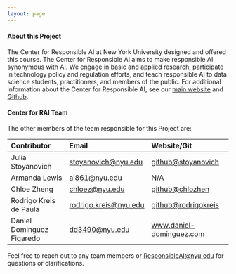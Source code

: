 ```yaml
---
layout: page
---
```


#### About this Project

The Center for Responsible AI at New York University designed and offered this course. The Center for Responsible AI aims to make responsible AI synonymous with AI. We engage in basic and applied research, participate in technology policy and regulation efforts, and teach responsible AI to data science students, practitioners, and members of the public. For additional information about the Center for Responsible AI, see our <a href="https://airesponsibly.net" target="_blank">main website</a> and <a href="https://github.com/DataResponsibly" target="_blank">Github</a>.

#### Center for RAI Team

The other members of the team responsible for this Project are:

| Contributor  | Email | Website/Git |
|:-------------|:------|:------------|
|Julia Stoyanovich | [stoyanovich@nyu.edu  ](mailto:stoyanovich@nyu.edu)| <a href="https://github.com/stoyanovich" target="_blank">github@stoyanovich</a>|
| Armanda Lewis | [al861@nyu.edu](mailto:al861@nyu.edu) | N/A |
| Chloe Zheng | [chloez@nyu.edu](mailto:chloez@nyu.edu) | <a href="https://github.com/chlozhen" target="_blank">github@chlozhen</a>|
| Rodrigo Kreis de Paula |[rodrigo.kreis@nyu.edu  ](mailto:rodrigo.kreis@nyu.edu) | <a href="https://github.com/rodrigokreis" target="_blank">github@rodrigokreis</a>|
| Daniel Dominguez Figaredo | [​​dd3490@nyu.edu](​mailto:​dd3490@nyu.edu) |<a href="https://www.daniel-dominguez.com" target="_blank">www.daniel-dominguez.com</a>|


Feel free to reach out to any team members or [ResponsibleAI@nyu.edu](mailto:responsibleai@nyu.edu) for questions or clarifications.
